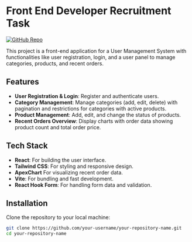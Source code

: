 # Front End Developer Recruitment Task

[![GitHub Repo](https://img.shields.io/github/repo-size/your-username/your-repository-name)](https://github.com/your-username/your-repository-name)

This project is a front-end application for a User Management System with functionalities like user registration, login, and a user panel to manage categories, products, and recent orders.

## Features

- **User Registration & Login**: Register and authenticate users.
- **Category Management**: Manage categories (add, edit, delete) with pagination and restrictions for categories with active products.
- **Product Management**: Add, edit, and change the status of products.
- **Recent Orders Overview**: Display charts with order data showing product count and total order price.

## Tech Stack

- **React**: For building the user interface.
- **Tailwind CSS**: For styling and responsive design.
- **ApexChart** For visualizing recent order data.
- **Vite**: For bundling and fast development.
- **React Hook Form**: For handling form data and validation.

## Installation

Clone the repository to your local machine:

```bash
git clone https://github.com/your-username/your-repository-name.git
cd your-repository-name
```
